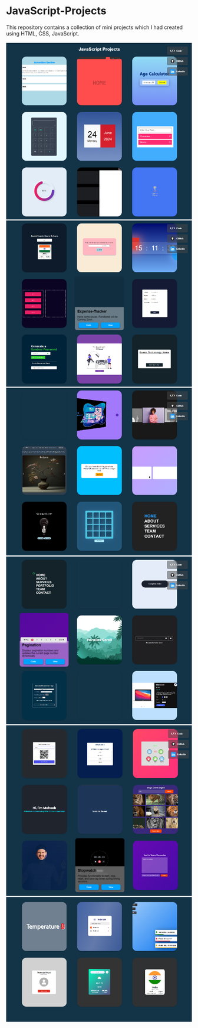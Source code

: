 # JavaScript-Projects

This repository contains a collection of mini projects which I had created using HTML, CSS, JavaScript.
<br/>
<br/>
<img src="./assets/project-image-1.png" />
<br/>
<img src="./assets/project-image-2.png" />
<br/>
<img src="./assets/project-image-3.png" />
<br/>
<img src="./assets/project-image-4.png" />
<br/>
<img src="./assets/project-image-5.png" />
<br/>
<img src="./assets/project-image-6.png" />

